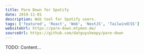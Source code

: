 ```yaml
---
title: Pare Down for Spotify
date: 2019-11-01
description: Web tool for Spotify users.
tags: ['featured', 'React', 'Web', 'NextJS', 'TailwindCSS']
websiteUrl: https://pare-down.mtymon.me/
sourceUrl: https://github.com/datguysheepy/pare-down
---
```


TODO: Content...
